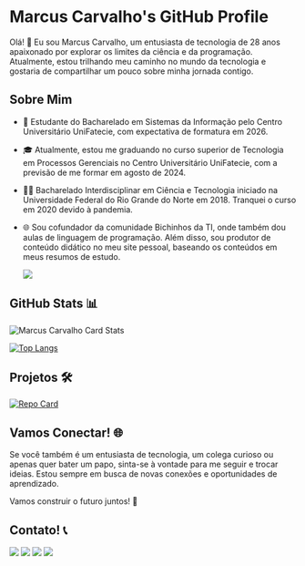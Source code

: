 # Marcus Carvalho's GitHub Profile

Olá! 👋 Eu sou Marcus Carvalho, um entusiasta de tecnologia de 28 anos apaixonado por explorar os limites da ciência e da programação. Atualmente, estou trilhando meu caminho no mundo da tecnologia e gostaria de compartilhar um pouco sobre minha jornada contigo.

## Sobre Mim

- 🚀 Estudante do Bacharelado em Sistemas da Informação pelo Centro Universitário UniFatecie, com expectativa de formatura em 2026.

- 🎓 Atualmente, estou me graduando no curso superior de Tecnologia em Processos Gerenciais no Centro Universitário UniFatecie, com a previsão de me formar em agosto de 2024.

- 👨‍🎓 Bacharelado Interdisciplinar em Ciência e Tecnologia iniciado na Universidade Federal do Rio Grande do Norte em 2018. Tranquei o curso em 2020 devido à pandemia.

- 🌐 Sou cofundador da comunidade Bichinhos da TI, onde também dou aulas de linguagem de programação. Além disso, sou produtor de conteúdo didático no meu site pessoal, baseando os conteúdos em meus resumos de estudo.
    <div> 
    <a href="https://www.marcuscarvalho.tech" target="_blank"><img src="https://img.shields.io/badge/Site Pessoal-000000?style=for-the-badge&logo=protondrive&logoColor=white"></a>
    </div>

## GitHub Stats 📊
![Marcus Carvalho Card Stats](https://github-readme-stats.vercel.app/api?username=gatinhodev&show_icons=true&icon_color=fff&theme=dark&hide_title=True)

[![Top Langs](https://github-readme-stats.vercel.app/api/top-langs/?username=gatinhodev&show_icons=true&icon_color=fff&theme=dark)](https://github.com/marcuscarvalhodev/github-readme-stats)

## Projetos 🛠️

[![Repo Card](https://github-readme-stats.vercel.app/api/pin/?username=gatinhodev&repo=java_projects&theme=dark&show_icons=true&icon_color=fff&title_color=FFFFFF&text_color=FFF)](https://github.com/gatinhodev/java_projects)


## Vamos Conectar! 🌐

Se você também é um entusiasta de tecnologia, um colega curioso ou apenas quer bater um papo, sinta-se à vontade para me seguir e trocar ideias. Estou sempre em busca de novas conexões e oportunidades de aprendizado.

Vamos construir o futuro juntos! 🚀

## Contato! 📞

<div>
<a href = "mailto:seuemail@gmail.com"><img src="https://img.shields.io/badge/Gmail-D14836?style=for-the-badge&logo=gmail&logoColor=white" target="_blank"></a>
<a href="https://www.linkedin.com/in/seuperfil/" target="_blank"><img src="https://img.shields.io/badge/-LinkedIn-%230077B5?style=for-the-badge&logo=linkedin&logoColor=white"></a>   
<a href="https://wa.me/seunumerodewhatsapp" target="_blank"><img src="https://img.shields.io/badge/WhatsApp-25D366?style=for-the-badge&logo=whatsapp&logoColor=white"></a>
<a href="https://www.marcuscarvalho.tech" target="_blank"><img src="https://img.shields.io/badge/Portfólio-000000?style=for-the-badge&logo=protondrive&logoColor=white"></a>
</div>
